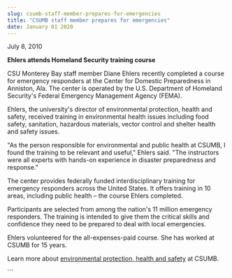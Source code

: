 ```yaml
---
slug: csumb-staff-member-prepares-for-emergencies
title: "CSUMB staff member prepares for emergencies"
date: January 01 2020
---
```


 
<p>July 8, 2010</p>
<p><strong>Ehlers attends Homeland Security training course</strong></p>
<p>
  CSU Monterey Bay staff member Diane Ehlers recently completed a course for
  emergency responders at the Center for Domestic Preparedness in Anniston, Ala.
  The center is operated by the U.S. Department of Homeland Security's Federal
  Emergency Management Agency &#40;FEMA&#41;.
</p>
<p>
  Ehlers, the university's director of environmental protection, health and
  safety, received training in environmental health issues including food
  safety, sanitation, hazardous materials, vector control and shelter health and
  safety issues.
</p>
<p>
  "As the person responsible for environmental and public health at CSUMB, I
  found the training to be relevant and useful," Ehlers said. "The instructors
  were all experts with hands&#45;on experience in disaster preparedness and
  response."
</p>
<p>
  The center provides federally funded interdisciplinary training for emergency
  responders across the United States. It offers training in 10 areas, including
  public health – the course Ehlers completed.
</p>
<p>
  Participants are selected from among the nation's 11 million emergency
  responders. The training is intended to give them the critical skills and
  confidence they need to be prepared to deal with local emergencies.
</p>
<p>
  Ehlers volunteered for the all&#45;expenses&#45;paid course. She has worked at
  CSUMB for 15 years.
</p>
<p>
  Learn more about
  <a href="https://csumb.edu/ephs"
    >environmental protection, health and safety</a
  >
  at CSUMB.
</p>
```

